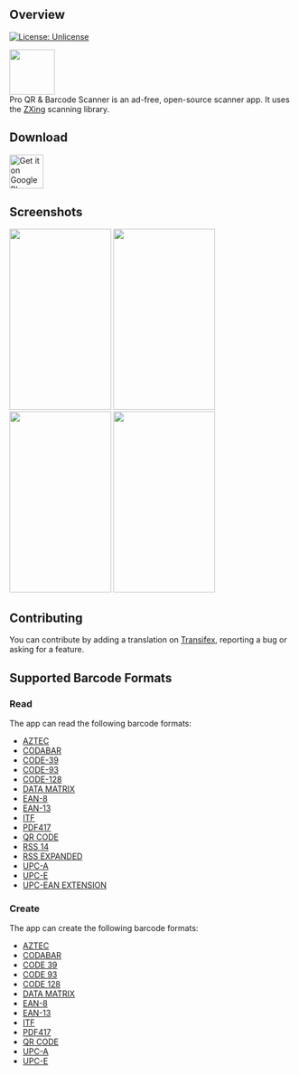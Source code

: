 ## Overview
[![License: Unlicense](https://img.shields.io/badge/license-Unlicense-blue.svg)](http://unlicense.org/)

<img src="https://github.com/hagtic/ProQrAndBarcodeScanner/assets/26298059/da3ae1d1-96cd-475d-a7f2-adfba253e7fd" width="80" height="80"><br/>
Pro QR & Barcode Scanner is an ad-free, open-source scanner app. It uses the [ZXing][zxing] scanning library.

## Download

<a href="https://play.google.com/store/apps/details?id=com.hgapp.qrbar">
		<img alt="Get it on Google Play" src="https://github.com/hagtic/ProQrAndBarcodeScanner/assets/26298059/5f0a99e9-0067-4c84-a285-2627d6aa3bb2" height="60"/></a> 

## Screenshots

<img src="https://github.com/hagtic/ProQrAndBarcodeScanner/assets/26298059/4512efcf-bb27-4b85-a95c-14c2aa764877" width="180" height="320">
<img src="https://github.com/hagtic/ProQrAndBarcodeScanner/assets/26298059/29335020-d7d2-4a0c-b8c9-25b7e50d4807" width="180" height="320">
<img src="https://github.com/hagtic/ProQrAndBarcodeScanner/assets/26298059/7de8bd7b-7d0a-445b-8c9a-47577817501d" width="180" height="320">
<img src="https://github.com/hagtic/ProQrAndBarcodeScanner/assets/26298059/823744cb-a16f-4181-b890-d4112f55dd57" width="180" height="320">

## Contributing

You can contribute by adding a translation on [Transifex][transifex], reporting a bug or asking for a feature.

## Supported Barcode Formats

### Read

The app can read the following barcode formats:
* [AZTEC][aztec]
* [CODABAR][codabar]
* [CODE-39][code_39]
* [CODE-93][code_93]
* [CODE-128][code_128]
* [DATA MATRIX][data_matrix]
* [EAN-8][ean_8]
* [EAN-13][ean_13]
* [ITF][itf]
* [PDF417][pdf417]
* [QR CODE][qr_code]
* [RSS 14][rss]
* [RSS EXPANDED][rss]
* [UPC-A][upc_a]
* [UPC-E][upc_e]
* [UPC-EAN EXTENSION][upc_ean]

### Create

The app can create the following barcode formats:
* [AZTEC][aztec]
* [CODABAR][codabar]
* [CODE 39][code_39]
* [CODE 93][code_93]
* [CODE 128][code_128]
* [DATA MATRIX][data_matrix]
* [EAN-8][ean_8]
* [EAN-13][ean_13]
* [ITF][itf]
* [PDF417][pdf417]
* [QR CODE][qr_code]
* [UPC-A][upc_a]
* [UPC-E][upc_e]

[zxing]: https://github.com/zxing/zxing
[transifex]: https://www.transifex.com/a-302/qr-barcode-scanner/
[aztec]: https://en.wikipedia.org/wiki/Aztec_Code
[codabar]: https://en.wikipedia.org/wiki/Codabar
[code_39]: https://en.wikipedia.org/wiki/Code_39
[code_93]: https://en.wikipedia.org/wiki/Code_93
[code_128]: https://en.wikipedia.org/wiki/Code_128
[data_matrix]: https://en.wikipedia.org/wiki/Data_Matrix
[ean_8]: https://en.wikipedia.org/wiki/EAN-8
[ean_13]: https://en.wikipedia.org/wiki/International_Article_Number
[itf]: https://en.wikipedia.org/wiki/Interleaved_2_of_5
[maxicode]: https://en.wikipedia.org/wiki/MaxiCode
[pdf417]: https://en.wikipedia.org/wiki/PDF417
[qr_code]: https://en.wikipedia.org/wiki/QR_code
[rss]: https://en.wikipedia.org/wiki/GS1_DataBar
[upc_a]: https://en.wikipedia.org/wiki/Universal_Product_Code
[upc_e]: https://en.wikipedia.org/wiki/Universal_Product_Code#UPC-E
[upc_ean]: https://en.wikipedia.org/wiki/Universal_Product_Code#EAN-13
[rs]: https://developer.android.com/guide/topics/renderscript/compute
